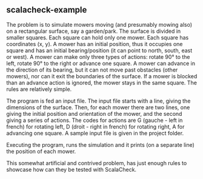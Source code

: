 ## scalacheck-example

The problem is to simulate mowers moving (and presumably mowing also) on a rectangular surface, say a garden/park. The surface is divided in smaller squares. Each square can hold only one mower. Each square has coordinates (x, y). A mower has an initial position, thus it occupies one square and has an initial bearing/position (it can point to north, south, east or west). A mower can make only three types of actions: rotate 90° to the left, rotate 90° to the right or advance one square. A mower can advance in the direction of its bearing, but it can not move past obstacles (other mowers), nor can it exit the boundaries of the surface. If a mower is blocked than an advance action is ignored, the mower stays in the same square. The rules are relatively simple.

The program is fed an input file. The input file starts with a line, giving the dimensions of the surface. Then, for each mower there are two lines, one giving the initial position and orientation of the mower, and the second giving a series of actions. The codes for actions are G (gauche - left in french) for rotating left, D (droit - right in french) for rotating right, A for advancing one square. A sample input file is given in the project folder.

Executing the program, runs the simulation and it prints (on a separate line) the position of each mower.

This somewhat artificial and contrived problem, has just enough rules to showcase how can they be tested with ScalaCheck.
